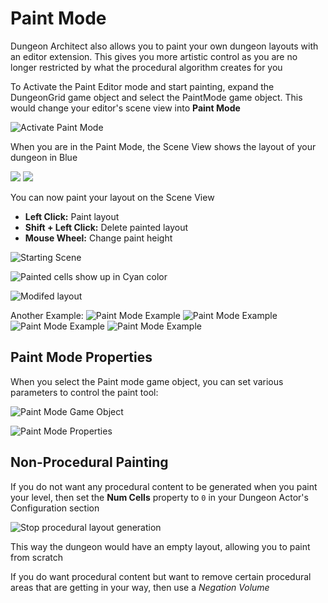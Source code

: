 ﻿Paint Mode
==========

Dungeon Architect also allows you to paint your own dungeon layouts with an editor extension.  This gives you more artistic control as you are no longer restricted by what the procedural algorithm creates for you

To Activate the Paint Editor mode and start painting, expand the DungeonGrid game object and select the PaintMode game object.    This would change your editor's scene view into **Paint Mode**

![Activate Paint Mode](../assets/images/paint01.png)

When you are in the Paint Mode, the Scene View shows the layout of your dungeon in Blue

![](../assets/images/paint02.jpg)
![](../assets/images/paint03.jpg)


You can now paint your layout on the Scene View

* **Left Click:** Paint layout
* **Shift + Left Click:** Delete painted layout
* **Mouse Wheel:** Change paint height

![Starting Scene](../assets/images/paint04.jpg)

![Painted cells show up in Cyan color](../assets/images/paint05a.jpg)

![Modifed layout](../assets/images/paint05b.jpg)


Another Example:
![Paint Mode Example](../assets/images/paint06a.jpg)
![Paint Mode Example](../assets/images/paint06b.jpg)
![Paint Mode Example](../assets/images/paint06c.jpg)
![Paint Mode Example](../assets/images/paint06d.jpg)


Paint Mode Properties
---------------------

When you select the Paint mode game object, you can set various parameters to control the paint tool:

![Paint Mode Game Object](../assets/images/paint01.png)

![Paint Mode Properties](../assets/images/paint_prop.png)


Non-Procedural Painting
-----------------------

If you do not want any procedural content to be generated when you paint your level, then set the **Num Cells** property to `0` in your Dungeon Actor's Configuration section

![Stop procedural layout generation](../assets/images/num_cells_zero.png)

This way the dungeon would have an empty layout, allowing you to paint from scratch

If you do want procedural content but want to remove certain procedural areas that are getting in your way, then use a *Negation Volume*
